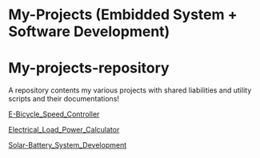 # My-Projects (Embidded System + Software Development)

# My-projects-repository
A repository contents my various projects with shared liabilities and utility scripts and their documentations!


[E-Bicycle_Speed_Controller](.Projects/E-Bicycle_Speed_Controller)

[Electrical_Load_Power_Calculator](.Projects/Electrical_Load_Power_Calculator)

[Solar-Battery_System_Development](.Projects/Solar-Battery_System_Development)
